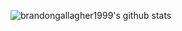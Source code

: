 ![brandongallagher1999's github stats](https://github-readme-stats.vercel.app/api?username=brandongallagher1999&show_icons=true&theme=radical)
